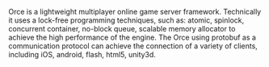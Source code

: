 Orce is a lightweight multiplayer online game server framework.
Technically it uses a lock-free programming techniques, such as:
atomic, spinlock, concurrent container, no-block queue, scalable 
memory allocator to achieve the high performance of the engine.
The Orce using protobuf as a communication protocol can achieve 
the connection of a variety of clients, including iOS, android, 
flash, html5, unity3d.